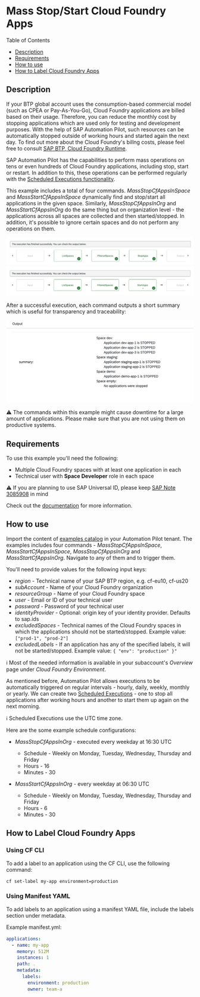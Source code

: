 # Mass Stop/Start Cloud Foundry Apps

Table of Contents

* [Description](#description)
* [Requirements](#requirements)
* [How to use](#how-to-use)
* [How to Label Cloud Foundry Apps](#how-to-label-cloud-foundry-apps)

## Description

If your BTP global account uses the consumption-based commercial model (such as CPEA or Pay-As-You-Go), Cloud Foundry applications are billed based on their usage. Therefore, you can reduce the monthly cost by stopping applications which are used only for testing and development purposes. With the help of SAP Automation Pilot, such resources can be automatically stopped outside of working hours and started again the next day. To find out more about the Cloud Foundry's billng costs, please feel free to consult [SAP BTP, Cloud Foundry Runtime](https://discovery-center.cloud.sap/serviceCatalog/cloud-foundry-runtime?tab=service_plan&region=all&commercialModel=cpea).

SAP Automation Pilot has the capabilities to perform mass operations on tens or even hundreds of Cloud Foundry applications, including stop, start or restart. In addition to this, these operations can be performed regularly with the [Scheduled Executions functionality](https://help.sap.com/docs/AUTOMATION_PILOT/de3900c419f5492a8802274c17e07049/96863a2380d24ba4bab0145bbd78e411.html).

This example includes a total of four commands. *MassStopCfAppsInSpace* and *MassStartCfAppsInSpace* dynamically find and stop/start all applications in the given space. Similarly, *MassStopCfAppsInOrg* and *MassStartCfAppsInOrg* do the same thing but on organization level - the applications across all spaces are collected and then started/stopped. In addition, it's possible to ignore certain spaces and do not perform any operations on them.

![Mass Stop Apps in Org](./assets/mass-stop-org.png)
![Mass Start Apps in Org](./assets/mass-start-org.png)

After a successful execution, each command outputs a short summary which is useful for transparency and traceability:

![Mass Stop Summary](./assets/mass-stop-summary.png)

:warning: The commands within this example might cause downtime for a large amount of applications. Please make sure that you are not using them on productive systems.

## Requirements

To use this example you'll need the following:

* Multiple Cloud Foundry spaces with at least one application in each
* Technical user with **Space Developer** role in each space

:warning: If you are planning to use SAP Universal ID, please keep [SAP Note 3085908](https://launchpad.support.sap.com/#/notes/3085908) in mind

Check out the [documentation](https://help.sap.com/docs/btp/sap-business-technology-platform/administration-and-operations-in-cloud-foundry-environment) for more information.

## How to use

Import the content of [examples catalog](catalog.json) in your Automation Pilot tenant.
The examples includes four commands - *MassStopCfAppsInSpace*, *MassStartCfAppsInSpace*, *MassStopCfAppsInOrg* and *MassStartCfAppsInOrg*. Navigate to any of them and to trigger them.

You'll need to provide values for the following input keys:

* *region* - Technical name of your SAP BTP region, e.g. cf-eu10, cf-us20
* *subAccount* - Name of your Cloud Foundry organization
* *resourceGroup* - Name of your Cloud Foundry space
* *user* - Email or ID of your technical user
* *password* - Password of your technical user
* *identityProvider* - Optional: origin key of your identity provider. Defaults to sap.ids
* *excludedSpaces* - Technical names of the Cloud Foundry spaces in which the applications should not be started/stopped. Example value: `["prod-1", "prod-2"]`
* *excludedLabels* - If an application has any of the specified labels, it will not be started/stopped. Example value: `{ "env": "production" }"`

:information_source: Most of the needed information is available in your subaccount's *Overview* page under *Cloud Foundry Environment*.

As mentioned before, Automation Pilot allows executions to be automatically triggered on regular intervals - hourly, daily, weekly, monthly or yearly. We can create two [Scheduled Executions](https://help.sap.com/docs/AUTOMATION_PILOT/de3900c419f5492a8802274c17e07049/96863a2380d24ba4bab0145bbd78e411.html) - one to stop all applications after working hours and another to start them up again on the next morning.

:information_source: Scheduled Executions use the UTC time zone.

Here are the some example schedule configurations:

* *MassStopCfAppsInOrg* - executed every weekday at 16:30 UTC
  * Schedule - Weekly on Monday, Tuesday, Wednesday, Thursday and Friday
  * Hours - 16
  * Minutes - 30

* *MassStartCfAppsInOrg* - every weekday at 06:30 UTC
  * Schedule - Weekly on Monday, Tuesday, Wednesday, Thursday and Friday
  * Hours - 6
  * Minutes - 30

## How to Label Cloud Foundry Apps

### Using CF CLI

To add a label to an application using the CF CLI, use the following command:

```shell
cf set-label my-app environment=production
```

### Using Manifest YAML

To add labels to an application using a manifest YAML file, include the labels section under metadata.

Example manifest.yml:

```yaml
applications:
  - name: my-app
    memory: 512M
    instances: 1
    path: .
    metadata:
      labels:
        environment: production
        owner: team-a
```
